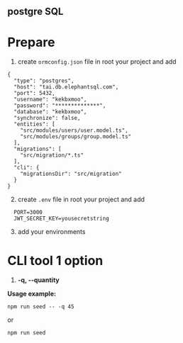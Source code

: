 ## postgre SQL

# Prepare

1. create `ormconfig.json` file in root your project and add

```
{
  "type": "postgres",
  "host": "tai.db.elephantsql.com",
  "port": 5432,
  "username": "kekbxmoo",
  "password": "**************",
  "database": "kekbxmoo",
  "synchronize": false,
  "entities": [
    "src/modules/users/user.model.ts",
    "src/modules/groups/group.model.ts"
  ],
  "migrations": [
    "src/migration/*.ts"
  ],
  "cli": {
    "migrationsDir": "src/migration"
  }
}
```

2. create `.env` file in root your project and add

```
  PORT=3000
  JWT_SECRET_KEY=yousecretstring
```

3. add your environments

# CLI tool 1 option
1. **-q, --quantity**

**Usage example:**

```
npm run seed -- -q 45

```
or

```
npm run seed

```
